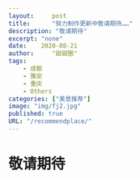 ```yaml
---
layout:     post
title:      "努力制作更新中敬请期待……"
description: "敬请期待"
excerpt: "none"
date:    2020-08-21
author:     "甜甜圈"
tags:
    - 成都 
    - 雅安
    - 重庆
    - Others
categories: ["美景推荐"]
image: "img/fj2.jpg"
published: true 
URL: "/recommendplace/"
---
```


# 敬请期待